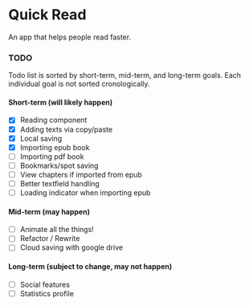 # Quick Read

An app that helps people read faster.

### TODO
Todo list is sorted by short-term, mid-term, and long-term
goals. Each individual goal is not sorted cronologically.

#### Short-term (will likely happen)
- [X] Reading component
- [X] Adding texts via copy/paste
- [X] Local saving
- [X] Importing epub book
- [ ] Importing pdf book
- [ ] Bookmarks/spot saving
- [ ] View chapters if imported from epub
- [ ] Better textfield handling
- [ ] Loading indicator when importing epub

#### Mid-term (may happen)
- [ ] Animate all the things!
- [ ] Refactor / Rewrite
- [ ] Cloud saving with google drive

#### Long-term (subject to change, may not happen)
- [ ] Social features
- [ ] Statistics profile
